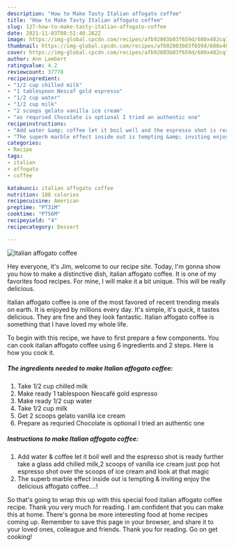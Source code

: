 ```yaml
---
description: "How to Make Tasty Italian affogato coffee"
title: "How to Make Tasty Italian affogato coffee"
slug: 127-how-to-make-tasty-italian-affogato-coffee
date: 2021-11-03T08:51:40.262Z
image: https://img-global.cpcdn.com/recipes/afb92803b03f659d/680x482cq70/italian-affogato-coffee-recipe-main-photo.jpg
thumbnail: https://img-global.cpcdn.com/recipes/afb92803b03f659d/680x482cq70/italian-affogato-coffee-recipe-main-photo.jpg
cover: https://img-global.cpcdn.com/recipes/afb92803b03f659d/680x482cq70/italian-affogato-coffee-recipe-main-photo.jpg
author: Ann Lambert
ratingvalue: 4.2
reviewcount: 37778
recipeingredient:
- "1/2 cup chilled milk"
- "1 tablespoon Nescaf gold espresso"
- "1/2 cup water"
- "1/2 cup milk"
- "2 scoops gelato vanilla ice cream"
- "as requried Chocolate is optional I tried an authentic one"
recipeinstructions:
- "Add water &amp; coffee let it boil well and the espresso shot is ready further take a glass add chilled milk,2 scoops of vanilla ice cream just pop hot espresso shot over the scoops of ice cream and look at that magic"
- "The superb marble effect inside out is tempting &amp; inviting enjoy the delicious affogato coffee....!"
categories:
- Recipe
tags:
- italian
- affogato
- coffee

katakunci: italian affogato coffee 
nutrition: 188 calories
recipecuisine: American
preptime: "PT31M"
cooktime: "PT56M"
recipeyield: "4"
recipecategory: Dessert

---
```



![Italian affogato coffee](https://img-global.cpcdn.com/recipes/afb92803b03f659d/680x482cq70/italian-affogato-coffee-recipe-main-photo.jpg)

Hey everyone, it's Jim, welcome to our recipe site. Today, I'm gonna show you how to make a distinctive dish, italian affogato coffee. It is one of my favorites food recipes. For mine, I will make it a bit unique. This will be really delicious.

Italian affogato coffee is one of the most favored of recent trending meals on earth. It is enjoyed by millions every day. It's simple, it's quick, it tastes delicious. They are fine and they look fantastic. Italian affogato coffee is something that I have loved my whole life.




To begin with this recipe, we have to first prepare a few components. You can cook italian affogato coffee using 6 ingredients and 2 steps. Here is how you cook it.

<!--inarticleads1-->

##### The ingredients needed to make Italian affogato coffee:

1. Take 1/2 cup chilled milk
1. Make ready 1 tablespoon Nescafé gold espresso
1. Make ready 1/2 cup water
1. Take 1/2 cup milk
1. Get 2 scoops gelato vanilla ice cream
1. Prepare as requried Chocolate is optional I tried an authentic one




<!--inarticleads2-->

##### Instructions to make Italian affogato coffee:

1. Add water &amp; coffee let it boil well and the espresso shot is ready further take a glass add chilled milk,2 scoops of vanilla ice cream just pop hot espresso shot over the scoops of ice cream and look at that magic
1. The superb marble effect inside out is tempting &amp; inviting enjoy the delicious affogato coffee....!




So that's going to wrap this up with this special food italian affogato coffee recipe. Thank you very much for reading. I am confident that you can make this at home. There's gonna be more interesting food at home recipes coming up. Remember to save this page in your browser, and share it to your loved ones, colleague and friends. Thank you for reading. Go on get cooking!
